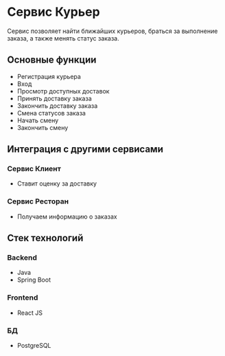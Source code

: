 # Сервис Курьер

Сервис позволяет найти ближайших курьеров, браться за выполнение заказа, а также менять статус заказа.

## Основные функции

* Регистрация курьера
* Вход
* Просмотр доступных доставок
* Принять доставку заказа
* Закончить доставку заказа
* Смена статусов заказа
* Начать смену 
* Закончить смену

## Интеграция с другими сервисами

### Сервис Клиент

* Ставит оценку за доставку

### Сервис Ресторан

* Получаем информацию о заказах

## Стек технологий

### Backend

* Java
* Spring Boot

### Frontend

* React JS

### БД

* PostgreSQL